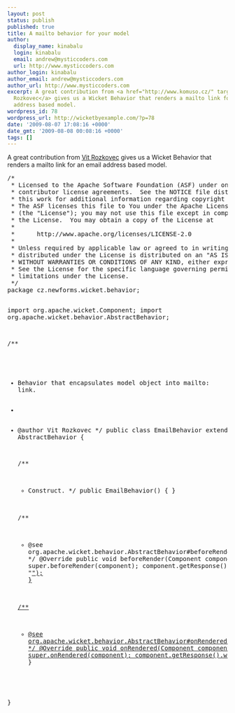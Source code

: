 ```yaml
---
layout: post
status: publish
published: true
title: A mailto behavior for your model
author:
  display_name: kinabalu
  login: kinabalu
  email: andrew@mysticcoders.com
  url: http://www.mysticcoders.com
author_login: kinabalu
author_email: andrew@mysticcoders.com
author_url: http://www.mysticcoders.com
excerpt: A great contribution from <a href="http://www.komuso.cz/" target="_blank">Vit
  Rozkovec</a> gives us a Wicket Behavior that renders a mailto link for an email
  address based model.
wordpress_id: 78
wordpress_url: http://wicketbyexample.com/?p=78
date: '2009-08-07 17:08:16 +0000'
date_gmt: '2009-08-08 00:08:16 +0000'
tags: []
---
```

<p>A great contribution from <a href="http://www.komuso.cz/" target="_blank">Vit Rozkovec</a> gives us a Wicket Behavior that renders a mailto link for an email address based model.<a id="more"></a><a id="more-78"></a></p>
<pre lang="java" colla="+">
/*
 * Licensed to the Apache Software Foundation (ASF) under one or more
 * contributor license agreements.  See the NOTICE file distributed with
 * this work for additional information regarding copyright ownership.
 * The ASF licenses this file to You under the Apache License, Version 2.0
 * (the "License"); you may not use this file except in compliance with
 * the License.  You may obtain a copy of the License at
 *
 *      http://www.apache.org/licenses/LICENSE-2.0
 *
 * Unless required by applicable law or agreed to in writing, software
 * distributed under the License is distributed on an "AS IS" BASIS,
 * WITHOUT WARRANTIES OR CONDITIONS OF ANY KIND, either express or implied.
 * See the License for the specific language governing permissions and
 * limitations under the License.
 */
package cz.newforms.wicket.behavior;

import org.apache.wicket.Component;
import org.apache.wicket.behavior.AbstractBehavior;

/**
 * Behavior that encapsulates model object into mailto: link.
 *
 * @author Vit Rozkovec
 */
public class EmailBehavior extends AbstractBehavior
{

	/**
	 * Construct.
	 */
	public EmailBehavior()
	{
	}

	/**
	 * @see org.apache.wicket.behavior.AbstractBehavior#beforeRender(org.apache.wicket.Component)
	 */
	@Override
	public void beforeRender(Component component)
	{
		super.beforeRender(component);
		component.getResponse().write(
			"<a href='mailto:" + component.getDefaultModelObjectAsString() + "'>");
	}

	/**
	 * @see org.apache.wicket.behavior.AbstractBehavior#onRendered(org.apache.wicket.Component)
	 */
	@Override
	public void onRendered(Component component)
	{
		super.onRendered(component);
		component.getResponse().write("</a>");
	}

}
</pre>
